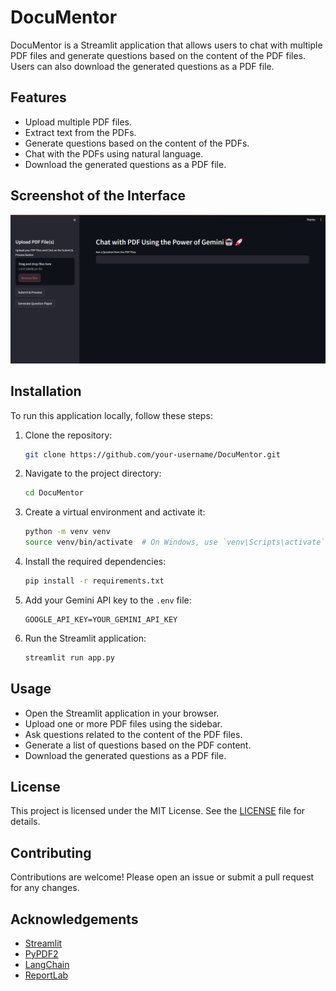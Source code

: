 # DocuMentor

DocuMentor is a Streamlit application that allows users to chat with multiple PDF files and generate questions based on the content of the PDF files. Users can also download the generated questions as a PDF file.

## Features

- Upload multiple PDF files.
- Extract text from the PDFs.
- Generate questions based on the content of the PDFs.
- Chat with the PDFs using natural language.
- Download the generated questions as a PDF file.

## Screenshot of the Interface

![DocuMentor Screenshot](screenshot.png)

## Installation

To run this application locally, follow these steps:

1. Clone the repository:
    ```bash
    git clone https://github.com/your-username/DocuMentor.git
    ```
2. Navigate to the project directory:
    ```bash
    cd DocuMentor
    ```
3. Create a virtual environment and activate it:
    ```bash
    python -m venv venv
    source venv/bin/activate  # On Windows, use `venv\Scripts\activate`
    ```
4. Install the required dependencies:
    ```bash
    pip install -r requirements.txt
    ```
5. Add your Gemini API key to the `.env` file:
    ```env
    GOOGLE_API_KEY=YOUR_GEMINI_API_KEY
    ```
6. Run the Streamlit application:
    ```bash
    streamlit run app.py
    ```

## Usage

- Open the Streamlit application in your browser.
- Upload one or more PDF files using the sidebar.
- Ask questions related to the content of the PDF files.
- Generate a list of questions based on the PDF content.
- Download the generated questions as a PDF file.

## License

This project is licensed under the MIT License. See the [LICENSE](LICENSE) file for details.

## Contributing

Contributions are welcome! Please open an issue or submit a pull request for any changes.

## Acknowledgements

- [Streamlit](https://streamlit.io/)
- [PyPDF2](https://pypi.org/project/PyPDF2/)
- [LangChain](https://github.com/langchain/langchain)
- [ReportLab](https://www.reportlab.com/)
